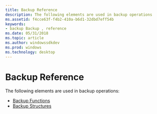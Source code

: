 ```yaml
---
title: Backup Reference
description: The following elements are used in backup operations
ms.assetid: f4cce63f-f4b2-410a-b6d1-32dbd7eff54b
keywords:
- backup Backup , reference
ms.date: 05/31/2018
ms.topic: article
ms.author: windowssdkdev
ms.prod: windows
ms.technology: desktop
---
```


# Backup Reference

The following elements are used in backup operations:

-   [Backup Functions](backup-functions.md)
-   [Backup Structures](backup-structures.md)

 

 




